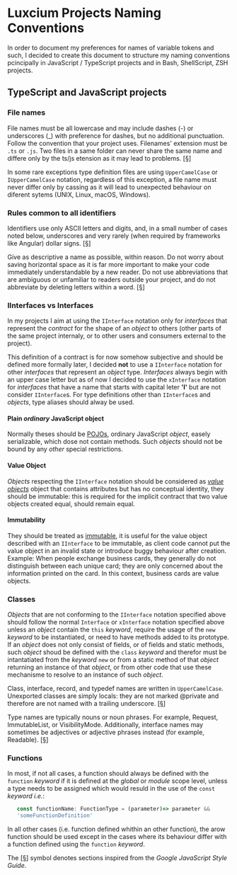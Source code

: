 # Luxcium Projects Naming Conventions

In order to document my preferences for names of variable tokens and such, I
decided to create this document to structure my naming conventions pcincipally
in JavaScript / TypeScript projects and in Bash, ShellScript, ZSH projects.

## TypeScript and JavaScript projects

### File names

File names must be all lowercase and may include dashes (-) or underscores (_)
with preference for dashes, but no additional punctuation. Follow the
convention that your project uses. Filenames' extension must be `.ts` or
`.js`. Two files in a same folder can never share the same name and differe
only by the ts/js etension as it may lead to problems.
[[§](https://google.github.io/styleguide/jsguide.html#file-name)]

In some rare exceptions type definition files are using `UpperCamelCase` or
`IUpperCamelCase` notation, regardless of this exception, a file name must
never differ only by cassing as it will lead to unexpected behaviour on
diferent sytems (UNIX, Linux, macOS, Windows).
### Rules common to all identifiers

Identifiers use only ASCII letters and digits, and, in a small number of cases
noted below, underscores and very rarely (when required by frameworks like
Angular) dollar signs.
[[§](https://google.github.io/styleguide/jsguide.html#naming-rules-common-to-all-identifiers)]

Give as descriptive a name as possible, within reason. Do not worry about
saving horizontal space as it is far more important to make your code
immediately understandable by a new reader. Do not use abbreviations that are
ambiguous or unfamiliar to readers outside your project, and do not abbreviate
by deleting letters within a word.
[[§](https://google.github.io/styleguide/jsguide.html#naming-rules-common-to-all-identifiers)]

### IInterfaces vs Interfaces

In my projects I aim at using the `IInterface` notation only for *interfaces*
that represent the *contract* for the shape of an *object* to others (other
parts of the same project internaly, or to other users and consumers external
to the project).

This definition of a contract is for now somehow subjective and should be
defined more formally later, I decided **not** to use a `IInterface` notation
for other *interfaces* that represent an *object* type. *Interfaces* always
begin with an upper case letter but as of now I decided to use the
`xInterface` notation for *interfaces* that have a name that starts with
capital leter **'I'** but are not consider `IInterface`s. For type definitions
other than `IInterface`s and *objects*, type aliases should alway be used.

#### Plain *ordinary* JavaScript object

Normally theses should be
[POJOs](https://en.wikipedia.org/wiki/Plain_old_Java_object), ordinary
JavaScript *object*, easely serializable, which dose not contain methods. Such
*objects* should not be bound by any *other* special restrictions.
#### Value Object

*Objects* respecting the `IInterface` notation should be considered as *[value
objects](https://en.wikipedia.org/wiki/Value_object)* object that contains
attributes but has no conceptual identity, they should be immutable: this is
required for the implicit contract that two value objects created equal,
should remain equal.

#### Immutability

They should be treated as
[immutable](https://en.wikipedia.org/wiki/Immutable_object), it is useful for
the value object described with an `IInterface` to be immutable, as client
code cannot put the value object in an invalid state or introduce buggy
behaviour after creation. Example: When people exchange business cards, they
generally do not distinguish between each unique card; they are only concerned
about the information printed on the card. In this context, business cards are
value objects.

### Classes

*Objects* that are not conforming to the `IInterface` notation specified above
should follow the normal `Interface` or `xInterface` notation specified above
unless an *object* contain the `this` *keyword*, require the usage of the
`new` *keyword* to be instantiated, or need to have methods added to its
prototype. If an *object* does not only consist of fields, or of fields and
static methods, such *object* shoud be defined with the `class` *keyword* and
therefor must be intantatiated from the *keyword* `new` or from a static
method of that *object* returning an instance of that *object*, or from other
code that use these mechanisme to resolve to an instance of such *object*.

Class, interface, record, and typedef names are written in `UpperCamelCase`.
Unexported classes are simply locals: they are not marked @private and
therefore are not named with a trailing underscore.
[[§](https://google.github.io/styleguide/jsguide.html#naming-class-names)]

Type names are typically nouns or noun phrases. For example, Request,
ImmutableList, or VisibilityMode. Additionally, interface names may sometimes
be adjectives or adjective phrases instead (for example, Readable).
[[§](https://google.github.io/styleguide/jsguide.html#naming-class-names)]

### Functions

In most, if not all cases, a function should always be defined with the
`function` *keyword* if it is defined at the *global* or *module* scope level,
unless a type needs to be assigned which would resuld in the use of the
`const` *keyword* *i.e.*:

```typescript
   const functionName: FunctionType = (parameter)=> parameter &&
   'someFunctionDefinition'
```

In all other cases (i.e. function defined whithin an other function), the arow
function should be used except in the cases where its behaviour differ with a
function defined using the `function` *keyword*.


The [[§](https://google.github.io/styleguide/jsguide.html)] symbol denotes
sections inspired from the *Google JavaScript Style Guide*.
